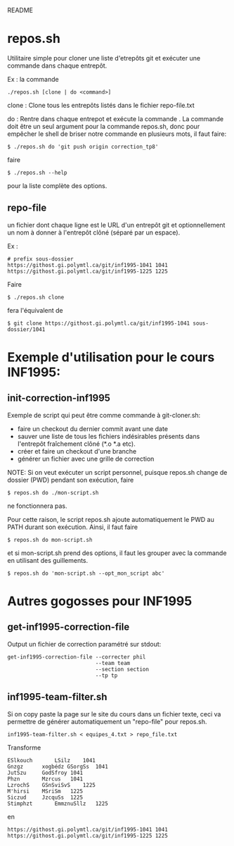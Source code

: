 README

repos.sh
========

Utilitaire simple pour cloner une liste d'etrepôts git et exécuter une commande dans chaque entrepôt.

Ex : la commande

	./repos.sh [clone | do <command>]

clone : Clone tous les entrepôts listés dans le fichier repo-file.txt

do : Rentre dans chaque entrepot et exécute la commande <command>.  La commande
doit être un seul argument pour la commande repos.sh, donc pour empêcher le
shell de briser notre commande en plusieurs mots, il faut faire:

	$ ./repos.sh do 'git push origin correction_tp8'

faire

	$ ./repos.sh --help

pour la liste complète des options.

repo-file
---------

un fichier dont chaque ligne est le URL d'un entrepôt git et optionnellement un nom à donner à l'entrepôt clôné (séparé par un espace).

Ex :

	# prefix sous-dossier
	https://githost.gi.polymtl.ca/git/inf1995-1041 1041
	https://githost.gi.polymtl.ca/git/inf1995-1225 1225

Faire

	$ ./repos.sh clone

fera l'équivalent de

	$ git clone https://githost.gi.polymtl.ca/git/inf1995-1041 sous-dossier/1041

Exemple d'utilisation pour le cours INF1995:
============================================

init-correction-inf1995
-----------------------

Exemple de script qui peut être comme commande à git-cloner.sh:
- faire un checkout du dernier commit avant une date
- sauver une liste de tous les fichiers indésirables présents dans l'entrepôt fraîchement clôné (*.o *.a etc).
- créer et faire un checkout d'une branche
- générer un fichier avec une grille de correction

NOTE: Si on veut exécuter un script personnel, puisque repos.sh change de
dossier (PWD) pendant son exécution, faire 

	$ repos.sh do ./mon-script.sh

ne fonctionnera pas.

Pour cette raison, le script repos.sh ajoute automatiquement le PWD au PATH
durant son exécution. Ainsi, il faut faire

	$ repos.sh do mon-script.sh

et si mon-script.sh prend des options, il faut les grouper avec la commande en
utilisant des guillements.

	$ repos.sh do 'mon-script.sh --opt_mon_script abc'

Autres gogosses pour INF1995
============================

get-inf1995-correction-file
---------------------------

Output un fichier de correction paramétré sur stdout:

    get-inf1995-correction-file --correcter phil 
	                            --team team 
	                            --section section 
	                            --tp tp

inf1995-team-filter.sh
----------------------

Si on copy paste la page sur le site du cours dans un fichier texte,
ceci va permettre de générer automatiquement un "repo-file" pour repos.sh.

	inf1995-team-filter.sh < equipes_4.txt > repo_file.txt

Transforme

	ESlkouch	   LSilz	1041
	Gnzgz	   xogbédz GSorgSs	1041
	JutSzu	   GodSfroy	1041
	Phzn	   Mzrcus	1041
	LzrochS	   GSnSviSvS	1225
	M'hirsi	   MSriSm	1225
	Siczud	   JzcquSs	1225
	Stimphzt	   EmmznuSllz	1225

en
	
	https://githost.gi.polymtl.ca/git/inf1995-1041 1041
	https://githost.gi.polymtl.ca/git/inf1995-1225 1225
